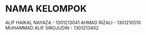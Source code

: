 # NAMA KELOMPOK 
ALIF HAIKAL NAYAZA - 1301213041
AHMAD RIZALI - 1301210510
MUHAMMAD ALIF SIROJUDIN - 1301213402
